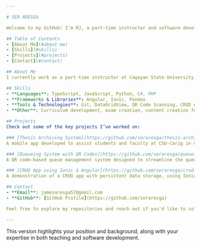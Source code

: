 ```yaml
---

# SER ARESGA

Welcome to my GitHub! I’m RJ, a part-time instructor and software developer with expertise in mobile and web development, as well as data science. Feel free to explore my [portfolio website here](https://seraresga.vercel.app/) to learn more about my work and projects.

## Table of Contents
- [About Me](#about-me)
- [Skills](#skills)
- [Projects](#projects)
- [Contact](#contact)

## About Me
I currently work as a part-time instructor at Cagayan State University, specializing in computer science with a focus on mobile application development. My mission is to continuously grow as a tech professional, explore opportunities for extra income, and contribute to both the academic and tech communities.

## Skills
- **Languages**: TypeScript, JavaScript, Python, C#, PHP
- **Frameworks & Libraries**: Angular, Ionic, Pandas
- **Tools & Technologies**: Git, DataGridView, QR Code Scanning, CRUD Applications, Face Recognition
- **Other**: Curriculum development, exam creation, content creation for online income, and project management

## Projects
Check out some of the key projects I’ve worked on:

### [Thesis Archiving System](https://github.com/seraresga/thesis-archiving-system)
A mobile app developed to assist students and faculty at CSU-Carig in managing and accessing theses.

### [Queueing System with QR Codes](https://github.com/seraresga/queueing-system)
A QR code-based queue management system designed to streamline the queue experience at CSU-Carig.

### [CRUD App using Ionic & Angular](https://github.com/seraresga/crud-app)
A demonstration of a CRUD app with persistent data storage, using Ionic and Angular for seamless data handling and UI interactions.

## Contact
- **Email**: jamesaresga57@gmail.com
- **GitHub**: [GitHub Profile](https://github.com/seraresga)

Feel free to explore my repositories and reach out if you'd like to collaborate or discuss tech ideas!

--- 
```


This version highlights your position and background, along with your expertise in both teaching and software development.
